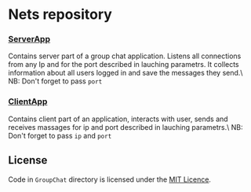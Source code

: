 # Nets repository
### [ServerApp](GroupChat/ServerChat)
Contains server part of a group chat application.
Listens all connections from any Ip and for the port described in lauching parametrs.
It collects information about all users logged in and save the messages they send.\\
NB: Don't forget to pass `port`

### [ClientApp](GroupChat/ClientChat)
Contains client part of an application, interacts with user, sends and receives massages for ip and port described in lauching parametrs.\\
NB: Don't forget to pass `ip` and `port`

## License
Code in `GroupChat` directory is licensed under the [MIT Licence](LICENSE).
